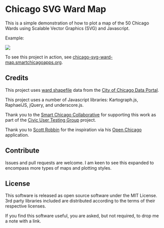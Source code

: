 Chicago SVG Ward Map
====================

This is a simple demonstration of how to plot a map of the 50 Chicago Wards using Scalable Vector Graphics (SVG) and Javascript.

Example:

![](http://dl.dropbox.com/u/19098/Screenshots/he29.png)

To see this project in action, see [chicago-svg-ward-map.smartchicagoapps.org](http://chicago-svg-ward-map.smartchicagoapps.org).

## Credits

This project uses [ward shapefile](https://data.cityofchicago.org/Facilities-Geographic-Boundaries/Boundaries-Wards/bhcv-wqkf) data from the [City of Chicago Data Portal](http://data.cityofchicago.org).

This project uses a number of Javascript libraries: Kartograph.js, RaphaelJS, jQuery, and underscore.js.

Thank you to the [Smart Chicago Collaborative](http://www.smartchicagocollaborative.org) for supporting this work as part of the [Civic User Testing Group](http://cutgroup.smartchicagoapps.org) project.

Thank you to [Scott Robbin](http://www.srobbin.com) for the inspiration via his [Open Chicago](http://openchicago.org) application.

## Contribute

Issues and pull requests are welcome. I am keen to see this expanded to encompass more types of maps and plotting styles.

## License

This software is released as open source software under the MIT License. 3rd party libraries included are distributed according to the terms of their respective licenses.

If you find this software useful, you are asked, but not required, to drop me a note with a link.

